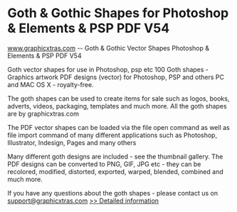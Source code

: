 # Goth & Gothic Shapes for Photoshop & Elements & PSP PDF V54
www.graphicxtras.com -- Goth & Gothic Vector Shapes Photoshop & Elements & PSP PDF V54

Goth vector shapes for use in Photoshop, psp etc
100 Goth shapes - Graphics artwork PDF designs (vector) for Photoshop, PSP and others PC and MAC OS X - royalty-free.


The goth shapes can be used to create items for sale such as logos, books, adverts, videos, packaging, templates and much more. All the goth shapes are by graphicxtras.com


The PDF vector shapes can be loaded via the file open command as well as file import command of many different applications such as Photoshop, Illustrator, Indesign, Pages and many others


Many different goth designs are included - see the thumbnail gallery. The PDF designs can be converted to PNG, GIF, JPG etc - they can be recolored, modified, distorted, exported, warped, blended, combined and much more.


If you have any questions about the goth shapes - please contact us on support@graphicxtras.com
[>> Detailed information](https://secure.shareit.com/shareit/product.html?productid=300468826&affiliateid=200057808)